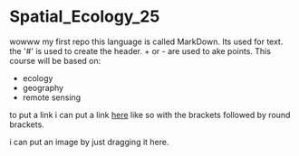 # Spatial_Ecology_25
wowww my first repo
this language is called MarkDown. Its used for text. the '#' is used to create the header. + or - are used to ake points.
This course will be based on:
+ ecology
+ geography
+ remote sensing

to put a link i can put a link [here](https://www.unibo.it/it/studiare/insegnamenti-competenze-trasversali-moocs/insegnamenti/insegnamento/2025/535506) like so with the brackets followed by round brackets. 

i can put an image by just dragging it here. 
